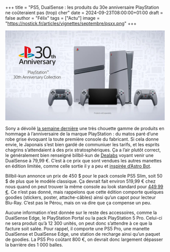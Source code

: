 +++
title = "PS5, DualSense : les produits du 30e anniversaire PlayStation ne coûteraient pas (trop) cher"
date = 2024-09-23T08:00:00+01:00
draft = false
author = "Félix"
tags = ["Actu"]
image = "https://nostick.fr/articles/vignettes/septembre/psxx.png"
+++

![PS5 édition anniversaire](psx.jpg "") 

Sony a dévoilé [la semaine dernière](https://nostick.fr/articles/2024/septembre/1909-ps5-30e-anniversaire/) une très chouette gamme de produits en hommage à l’anniversaire de la marque PlayStation : du matos paré d’une robe grise évoquant la toute première console du fabricant. Si cela donne envie, le Japonais s’est bien gardé de communiuer les tarifs, et les esprits chagrins s’attendaient à des prix stratosphériques. Ça a l’air plutôt correct, le généralement bien renseigné billbil-kun de [Dealabs](https://www.dealabs.com/magazine/on-vous-devoile-les-prix-de-quelques-references-des-editions-limitees-du-30eme-anniversaire-playstation-59567) voyant venir une DualSense à 79,99 €. C’est à ce prix que sont vendues les autres manettes en édition limitée, comme celle sortie il y a peu et [inspirée d’Astro Bot](https://direct.playstation.com/fr-fr/buy-accessories/dualsense-wireless-controller-astro-bot-limited-edition).

Billbil-kun annonce un prix de 450 $ pour le pack console PS5 Slim, soit 50 $ de plus que le modèle classique. Ça devrait fait environ 519,99 € chez nous quand on peut trouver la même console au look standard pour [449,99 €](https://www.fnac.com/Console-Sony-PS5-Slim-Edition-Digital-Blanc-et-Noir/a18919799/w-4). Ce n’est pas donné, mais rappelons que cette édition comporte quelques goodies (stickers, poster, attache-câbles) ainsi qu’un capot pour lecteur Blu-Ray. C’est pas le Pérou, mais on va dire que ça compense un peu.

Aucune information n’est donnée sur le reste des accessoires, comme la DualSense Edge, le PlayStation Portal ou la pack PlayStation 5 Pro. Celui-ci ne sera produit qu’à 12 300 unités, on peut donc s’attendre à ce que la facture soit salée. Pour rappel, il comporte une PS5 Pro, une manette DualSense et DualSense Edge, une station de recharge ainsi qu’un paquet de goodies. La PS5 Pro coûtant 800 €, on devrait donc largement dépasser la barrière des 1 000 balles.